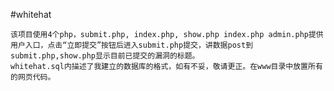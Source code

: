 #whitehat

    该项目使用4个php，submit.php, index.php, show.php index.php admin.php提供用户入口，点击“立即提交”按钮后进入submit.php提交，讲数据post到submit.php,show.php显示目前已提交的漏洞的标题。
    whitehat.sql内描述了我建立的数据库的格式，如有不妥，敬请更正。在www目录中放置所有的网页代码。
